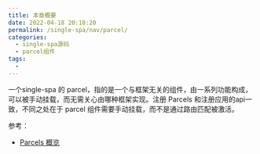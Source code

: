 ```yaml
---
title: 本章概要
date: 2022-04-18 20:18:20
permalink: /single-spa/nav/parcel/
categories:
  - single-spa源码
  - parcel组件
tags:
  - 
---
```


一个single-spa 的 parcel，指的是一个与框架无关的组件，由一系列功能构成，可以被手动挂载，而无需关心由哪种框架实现。注册 Parcels 和注册应用的api一致，不同之处在于 parcel 组件需要手动挂载，而不是通过路由匹配被激活。

参考：

- [Parcels 概览](https://zh-hans.single-spa.js.org/docs/parcels-overview/)